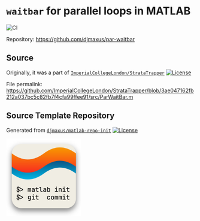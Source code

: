 # `waitbar` for parallel loops in MATLAB

![CI](https://github.com/djmaxus/par-waitbar/actions/workflows/ci.yml/badge.svg?branch=main)

Repository: <https://github.com/djmaxus/par-waitbar>

## Source

Originally, it was a part of [`ImperialCollegeLondon/StrataTrapper`](https://github.com/ImperialCollegeLondon/StrataTrapper)
[![License][bsd3-badge]][bsd3-url]

File permalink: <https://github.com/ImperialCollegeLondon/StrataTrapper/blob/3ae047162fb212a037bc5c82fb7f4cfa99ffee91/src/ParWaitBar.m>

## Source Template Repository

Generated from [`djmaxus/matlab-repo-init`](https://github.com/djmaxus/matlab-repo-init)
[![License][bsd3-badge]][bsd3-url]

<!-- markdownlint-disable MD033 -->
<img src="doc/matlab-repo-init.png" width=200 alt="logo">
<!-- markdownlint-enable MD033 -->

[bsd3-badge]: https://img.shields.io/badge/License-BSD_3--Clause-blue.svg
[bsd3-url]:https://opensource.org/licenses/BSD-3-Clause
